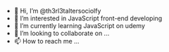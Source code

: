 - 👋 Hi, I’m @th3rl3taltersociolfy
- 👀 I’m interested in JavaScript front-end developing
- 🌱 I’m currently learning JavaScript on udemy
- 💞️ I’m looking to collaborate on ...
- 📫 How to reach me ...

<!---
th3rl3taltersociolfy/th3rl3taltersociolfy is a ✨ special ✨ repository because its `README.md` (this file) appears on your GitHub profile.
You can click the Preview link to take a look at your changes.
--->
